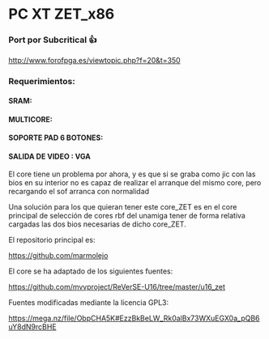 # PC XT ZET_x86
### Port por Subcritical :+1:

http://www.forofpga.es/viewtopic.php?f=20&t=350

### Requerimientos: 

#### SRAM:

#### MULTICORE:

#### SOPORTE PAD 6 BOTONES: 

#### SALIDA DE VIDEO : VGA

El core tiene un problema por ahora, y es que si se graba como jic con las bios en su interior no es capaz de realizar el arranque del mismo core, pero recargando el sof arranca con normalidad

Una solución para los que quieran tener este core_ZET es en el core principal de selección de cores rbf del unamiga tener de forma relativa cargadas las dos bios necesarias de dicho core_ZET.

El repositorio principal es:

https://github.com/marmolejo

El core se ha adaptado de los siguientes fuentes:

https://github.com/mvvproject/ReVerSE-U16/tree/master/u16_zet

Fuentes modificadas mediante la licencia GPL3:

https://mega.nz/file/ObpCHA5K#EzzBkBeLW_Rk0alBx73WXuEGX0a_pQB6uY8dN9rcBHE
